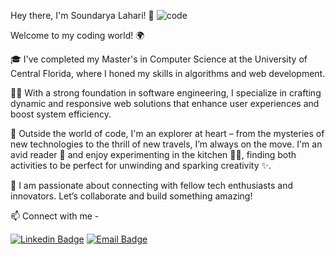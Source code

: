 Hey there, I'm Soundarya Lahari! 👋
![code](https://github.com/soundaryalaharivalipe/soundaryalaharivalipe/assets/169948476/3dd883af-d819-4e34-a60f-76bdc7b2dfd1)

Welcome to my coding world! 🌍

🎓 I've completed my Master's in Computer Science at the University of Central Florida, where I honed my skills in algorithms and web development.

👩‍💻 With a strong foundation in software engineering, I specialize in crafting dynamic and responsive web solutions that enhance user experiences and boost system efficiency.

🌟 Outside the world of code, I'm an explorer at heart – from the mysteries of new technologies to the thrill of new travels, I’m always on the move. I'm an avid reader 📖 and enjoy experimenting in the kitchen 👩‍🍳, finding both activities to be perfect for unwinding and sparking creativity ✨.

🤝 I am passionate about connecting with fellow tech enthusiasts and innovators. Let’s collaborate and build something amazing! 

📫 Connect with me -

[![Linkedin Badge](https://img.shields.io/badge/-LinkedIn-0e76a8?style=flat-square&logo=Linkedin&logoColor=white)](https://linkedin.com/in/v-soundarya-lahari) 
[![Email Badge](https://img.shields.io/badge/-Email-red?style=flat-square&logo=Gmail&logoColor=white)](mailto:slahariv@gmail.com)


